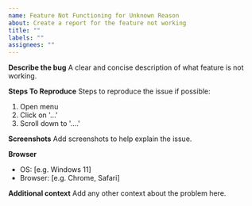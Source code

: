 ```yaml
---
name: Feature Not Functioning for Unknown Reason
about: Create a report for the feature not working
title: ""
labels: ""
assignees: ""
---
```


**Describe the bug**
A clear and concise description of what feature is not working.

**Steps To Reproduce**
Steps to reproduce the issue if possible:

1. Open menu
2. Click on '...'
3. Scroll down to '....'

**Screenshots**
Add screenshots to help explain the issue.

**Browser**
- OS: [e.g. Windows 11]
- Browser: [e.g. Chrome, Safari]

**Additional context**
Add any other context about the problem here.